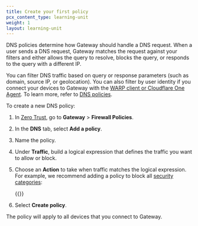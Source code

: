 ```yaml
---
title: Create your first policy
pcx_content_type: learning-unit
weight: 1
layout: learning-unit
---
```


DNS policies determine how Gateway should handle a DNS request. When a user sends a DNS request, Gateway matches the request against your filters and either allows the query to resolve, blocks the query, or responds to the query with a different IP.

You can filter DNS traffic based on query or response parameters (such as domain, source IP, or geolocation). You can also filter by user identity if you connect your devices to Gateway with the [WARP client or Cloudflare One Agent](/learning-paths/defense-in-depth/connect-devices/install-agent/). To learn more, refer to [DNS policies](/cloudflare-one/policies/gateway/dns-policies/).

To create a new DNS policy:

1. In [Zero Trust](https://one.dash.cloudflare.com/), go to **Gateway** > **Firewall Policies**.
2. In the **DNS** tab, select **Add a policy**.
3. Name the policy.
4. Under **Traffic**, build a logical expression that defines the traffic you want to allow or block.
5. Choose an **Action** to take when traffic matches the logical expression. For example, we recommend adding a policy to block all [security categories](/cloudflare-one/policies/gateway/domain-categories/#security-categories):

   {{<render file="gateway/policies/_block-security-categories.md" productFolder="cloudflare-one">}}

6. Select **Create policy**.

The policy will apply to all devices that you connect to Gateway.
